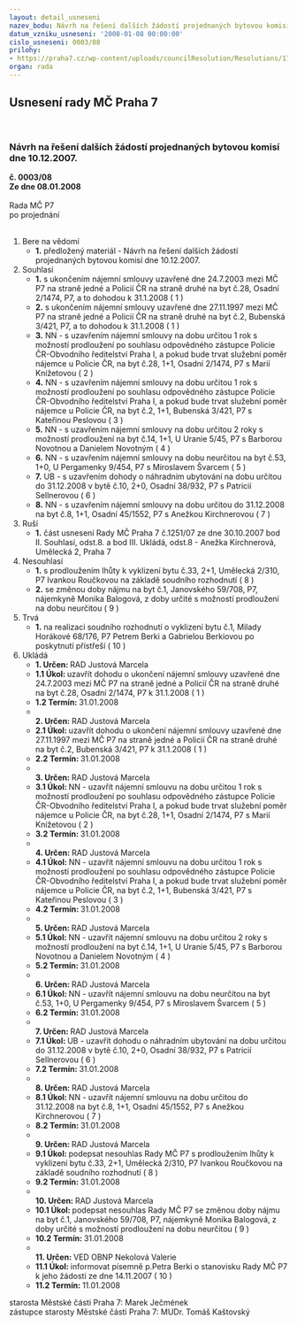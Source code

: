 ```yaml
---
layout: detail_usneseni
nazev_bodu: Návrh na řešení dalších žádostí projednaných bytovou komisí dne 10.12.2007.
datum_vzniku_usneseni: '2008-01-08 00:00:00'
cislo_usneseni: 0003/08
prilohy:
- https://praha7.cz/wp-content/uploads/councilResolution/Resolutions/17770/1-08r8_1_bk-p%c5%99%c3%adloha_%c4%8d_2.doc
organ: rada
---
```

<div id="ucUsn_pList" class="usn">
	<span><h2>Usnesení rady MČ Praha 7 </h2>
<br></span><div class="standBody">
<span><h3>Návrh na řešení dalších žádostí projednaných bytovou komisí dne 10.12.2007.</h3></span><div class="center">
		<strong>č. 0003/08</strong><br>
	</div>
<div class="center">
		<strong>Ze dne 08.01.2008</strong><br><br>
	</div>Rada MČ P7<br> po projednání<br><br><ol>
<li>Bere na vědomí<ul><li>
<strong>1.</strong> předložený materiál - Návrh na řešení dalších žádostí projednaných bytovou komisí dne 10.12.2007.</li></ul>
</li>
<li>Souhlasí<ul>
<li>
<strong>1.</strong> s ukončením nájemní smlouvy uzavřené dne 24.7.2003 mezi MČ P7 na straně jedné a Policií ČR na straně druhé na byt č.28, Osadní 2/1474, P7, a to dohodou k 31.1.2008  ( 1 )</li>
<li>
<strong>2.</strong> s ukončením nájemní smlouvy uzavřené dne 27.11.1997 mezi MČ P7 na straně jedné a Policií ČR na straně druhé na byt č.2, Bubenská 3/421, P7, a to dohodou k 31.1.2008  ( 1 )</li>
<li>
<strong>3.</strong> NN - s uzavřením nájemní smlouvy na dobu určitou 1 rok s možností prodloužení po souhlasu odpovědného zástupce Policie ČR-Obvodního ředitelství Praha I, a pokud bude trvat služební poměr nájemce u Policie ČR, na byt č.28, 1+1, Osadní 2/1474, P7 s Marií Knížetovou  ( 2 )</li>
<li>
<strong>4.</strong> NN - s uzavřením nájemní smlouvy na dobu určitou 1 rok s možností prodloužení po souhlasu odpovědného zástupce Policie ČR-Obvodního ředitelství Praha I, a pokud bude trvat služební poměr nájemce u Policie ČR, na byt č.2, 1+1, Bubenská 3/421, P7 s Kateřinou Peslovou  ( 3 )</li>
<li>
<strong>5.</strong> NN - s uzavřením nájemní smlouvy na dobu určitou 2 roky s možností prodloužení na byt č.14, 1+1, U Uranie 5/45, P7 s Barborou Novotnou a Danielem Novotným  ( 4 )</li>
<li>
<strong>6.</strong> NN - s uzavřením nájemní smlouvy na dobu neurčitou na byt č.53, 1+0, U Pergamenky 9/454, P7 s Miroslavem Švarcem  ( 5 )</li>
<li>
<strong>7.</strong> UB - s uzavřením dohody o náhradním ubytování na dobu určitou do 31.12.2008 v bytě č.10, 2+0, Osadní 38/932, P7 s Patricií Sellnerovou  ( 6 )</li>
<li>
<strong>8.</strong> NN - s uzavřením nájemní smlouvy na dobu určitou do 31.12.2008 na byt č.8, 1+1, Osadní 45/1552, P7 s Anežkou Kirchnerovou  ( 7 )</li>
</ul>
</li>
<li>Ruší<ul><li>
<strong>1.</strong> část usnesení Rady MČ Praha 7 č.1251/07 ze dne 30.10.2007 bod II. Souhlasí, odst.8. a bod III. Ukládá, odst.8 - Anežka Kirchnerová, Umělecká 2, Praha 7</li></ul>
</li>
<li>Nesouhlasí<ul>
<li>
<strong>1.</strong> s prodloužením lhůty k vyklizení bytu č.33, 2+1, Umělecká 2/310, P7 Ivankou Roučkovou na základě soudního rozhodnutí  ( 8 )</li>
<li>
<strong>2.</strong> se změnou doby nájmu na byt č.1, Janovského 59/708, P7, nájemkyně Monika Balogová, z doby určité s možností prodloužení na dobu neurčitou  ( 9 )</li>
</ul>
</li>
<li>Trvá<ul><li>
<strong>1.</strong> na realizaci soudního rozhodnutí o vyklizení bytu č.1, Milady Horákové 68/176, P7 Petrem Berki a Gabrielou Berkiovou po poskytnutí přístřeší  ( 10 )</li></ul>
</li>
<li>Ukládá<ul>
<li>
<strong>1. Určen: </strong>RAD Justová Marcela</li>
<li>
<strong>1.1 Úkol: </strong>uzavřít dohodu o ukončení nájemní smlouvy uzavřené dne 24.7.2003 mezi MČ P7 na straně jedné a Policií ČR na straně druhé na byt č.28, Osadní 2/1474, P7 k 31.1.2008  ( 1 )</li>
<li>
<strong>1.2 Termín: </strong>31.01.2008</li>
<li>
<strong><br>2. Určen: </strong>RAD Justová Marcela</li>
<li>
<strong>2.1 Úkol: </strong>uzavřít dohodu o ukončení nájemní smlouvy uzavřené dne 27.11.1997 mezi MČ P7 na straně jedné a Policií ČR na straně druhé na byt č.2, Bubenská 3/421, P7 k 31.1.2008  ( 1 )</li>
<li>
<strong>2.2 Termín: </strong>31.01.2008</li>
<li>
<strong><br>3. Určen: </strong>RAD Justová Marcela</li>
<li>
<strong>3.1 Úkol: </strong>NN - uzavřít nájemní smlouvu na dobu určitou 1 rok s možností prodloužení po souhlasu odpovědného zástupce Policie ČR-Obvodního ředitelství Praha I, a pokud bude trvat služební poměr nájemce u Policie ČR, na byt č.28, 1+1, Osadní 2/1474, P7 s Marií Knížetovou  ( 2 )</li>
<li>
<strong>3.2 Termín: </strong>31.01.2008</li>
<li>
<strong><br>4. Určen: </strong>RAD Justová Marcela</li>
<li>
<strong>4.1 Úkol: </strong>NN - uzavřít nájemní smlouvu na dobu určitou 1 rok s možností prodloužení po souhlasu odpovědného zástupce Policie ČR-Obvodního ředitelství Praha I, a pokud bude trvat služební poměr nájemce u Policie ČR, na byt č.2, 1+1, Bubenská 3/421, P7 s Kateřinou Peslovou  ( 3 )</li>
<li>
<strong>4.2 Termín: </strong>31.01.2008</li>
<li>
<strong><br>5. Určen: </strong>RAD Justová Marcela</li>
<li>
<strong>5.1 Úkol: </strong>NN - uzavřít nájemní smlouvu na dobu určitou 2 roky s možností prodloužení na byt č.14, 1+1, U Uranie 5/45, P7 s Barborou Novotnou a Danielem Novotným  ( 4 )</li>
<li>
<strong>5.2 Termín: </strong>31.01.2008</li>
<li>
<strong><br>6. Určen: </strong>RAD Justová Marcela</li>
<li>
<strong>6.1 Úkol: </strong>NN - uzavřít nájemní smlouvu na dobu neurčitou na byt č.53, 1+0, U Pergamenky 9/454, P7 s Miroslavem Švarcem  ( 5 )</li>
<li>
<strong>6.2 Termín: </strong>31.01.2008</li>
<li>
<strong><br>7. Určen: </strong>RAD Justová Marcela</li>
<li>
<strong>7.1 Úkol: </strong>UB - uzavřít dohodu o náhradním ubytování na dobu určitou do 31.12.2008 v bytě č.10, 2+0, Osadní 38/932, P7 s Patricií Sellnerovou  ( 6 )</li>
<li>
<strong>7.2 Termín: </strong>31.01.2008</li>
<li>
<strong><br>8. Určen: </strong>RAD Justová Marcela</li>
<li>
<strong>8.1 Úkol: </strong>NN - uzavřít nájemní smlouvu na dobu určitou do 31.12.2008 na byt č.8, 1+1, Osadní 45/1552, P7 s Anežkou Kirchnerovou  ( 7 )</li>
<li>
<strong>8.2 Termín: </strong>31.01.2008</li>
<li>
<strong><br>9. Určen: </strong>RAD Justová Marcela</li>
<li>
<strong>9.1 Úkol: </strong>podepsat nesouhlas Rady MČ P7 s prodloužením lhůty k vyklizení bytu č.33, 2+1, Umělecká 2/310, P7 Ivankou Roučkovou na základě soudního rozhodnutí  ( 8 )</li>
<li>
<strong>9.2 Termín: </strong>31.01.2008</li>
<li>
<strong><br>10. Určen: </strong>RAD Justová Marcela</li>
<li>
<strong>10.1 Úkol: </strong>podepsat nesouhlas Rady MČ P7 se změnou doby nájmu na byt č.1, Janovského 59/708, P7, nájemkyně Monika Balogová, z doby určité s možností prodloužení na dobu neurčitou  ( 9 )</li>
<li>
<strong>10.2 Termín: </strong>31.01.2008</li>
<li>
<strong><br>11. Určen: </strong>VED OBNP Nekolová Valerie</li>
<li>
<strong>11.1 Úkol: </strong>informovat písemně p.Petra Berki o stanovisku Rady MČ P7 k jeho žádosti ze dne 14.11.2007  ( 10 )</li>
<li>
<strong>11.2 Termín: </strong>11.01.2008</li>
</ul>
</li>
</ol>starosta Městské části Praha 7: Marek Ječmének<br>zástupce starosty Městské části Praha 7: MUDr. Tomáš Kaštovský 
</div>
</div>
